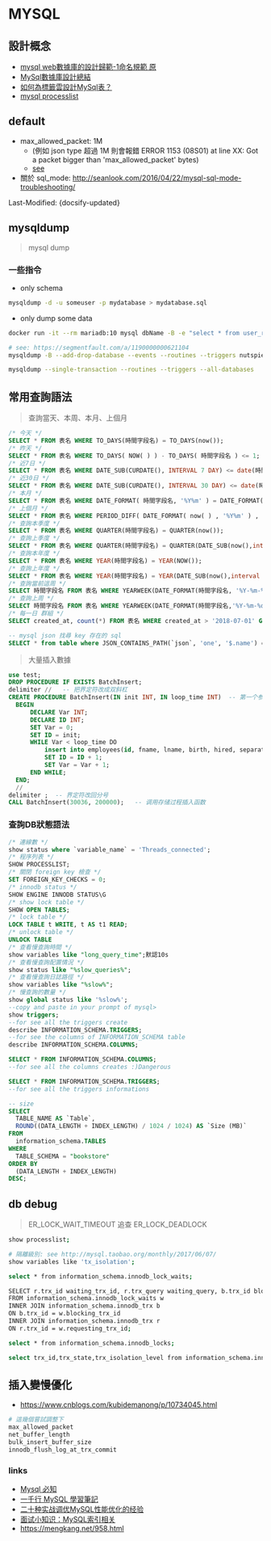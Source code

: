 # MYSQL

## 設計概念

- [mysql web數據庫的設計歸範-1命名規範 原](https://my.oschina.net/dongzerun/blog/289664)
- [MySql數據庫設計總結](https://mp.weixin.qq.com/s/oFFoVN_P3FGj7yUeRN-fpQ)
- [如何為標籤雲設計MySql表？](http://osask.cn/front/ask/view/524948)
- [mysql processlist](http://www.ywnds.com/?p=9337)

## default

- max_allowed_packet: 1M
  - (例如 json type 超過 1M 則會報錯 ERROR 1153 (08S01) at line XX: Got a packet bigger than 'max_allowed_packet' bytes)
  - [see](http://blog.xuite.net/tolarku/blog/385615135-MySQL+%E9%8C%AF%E8%AA%A4+got+a+packet+bigger+than+%27max_allowed_packet%27+bytes+mysql)
- 關於 sql_mode: http://seanlook.com/2016/04/22/mysql-sql-mode-troubleshooting/

Last-Modified: {docsify-updated}

## mysqldump

> mysql dump

### 一些指令

- only schema

```sh
mysqldump -d -u someuser -p mydatabase > mydatabase.sql
```

- only dump some data
```sh
docker run -it --rm mariadb:10 mysql dbName -B -e "select * from user_register_log" > test
```

```sh
# see: https://segmentfault.com/a/1190000000621104
mysqldump -B --add-drop-database --events --routines --triggers nutspie_prod > ./sql/test.sql

mysqldump --single-transaction --routines --triggers --all-databases
```

## 常用查詢語法

> 查詢當天、本周、本月、上個月

```sql
/* 今天 */
SELECT * FROM 表名 WHERE TO_DAYS(時間字段名) = TO_DAYS(now());
/* 昨天 */
SELECT * FROM 表名 WHERE TO_DAYS( NOW( ) ) - TO_DAYS( 時間字段名 ) <= 1;
/* 近7日 */
SELECT * FROM 表名 WHERE DATE_SUB(CURDATE(), INTERVAL 7 DAY) <= date(時間字段名);
/* 近30日 */
SELECT * FROM 表名 WHERE DATE_SUB(CURDATE(), INTERVAL 30 DAY) <= date(時間字段名);
/* 本月 */
SELECT * FROM 表名 WHERE DATE_FORMAT( 時間字段名, '%Y%m' ) = DATE_FORMAT( CURDATE( ) , '%Y%m' );
/* 上個月 */
SELECT * FROM 表名 WHERE PERIOD_DIFF( DATE_FORMAT( now( ) , '%Y%m' ) , DATE_FORMAT( 時間字段名, '%Y%m' ) ) = 1;
/* 查詢本季度 */
SELECT * FROM 表名 WHERE QUARTER(時間字段名) = QUARTER(now());
/* 查詢上季度 */
SELECT * FROM 表名 WHERE QUARTER(時間字段名) = QUARTER(DATE_SUB(now(),interval 1 QUARTER));
/* 查詢本年度 */
SELECT * FROM 表名 WHERE YEAR(時間字段名) = YEAR(NOW());
/* 查詢上年度 */
SELECT * FROM 表名 WHERE YEAR(時間字段名) = YEAR(DATE_SUB(now(),interval 1 year));
/* 查詢當前這周 */
SELECT 時間字段名 FROM 表名 WHERE YEARWEEK(DATE_FORMAT(時間字段名, '%Y-%m-%d')) = YEARWEEK(now());
/* 查詢上周 */
SELECT 時間字段名 FROM 表名 WHERE YEARWEEK(DATE_FORMAT(時間字段名,'%Y-%m-%d')) = YEARWEEK(now())-1;
/* 每一日 群組 */
SELECT created_at, count(*) FROM 表名 WHERE created_at > '2018-07-01' GROUP BY YEAR(created_at), MONTH(created_at), DAY(created_at);

-- mysql json 找尋 key 存在的 sql
SELECT * from table where JSON_CONTAINS_PATH(`json`, 'one', '$.name') = 1;
```

> 大量插入數據

```sql
use test;
DROP PROCEDURE IF EXISTS BatchInsert;
delimiter //   -- 把界定符改成双斜杠
CREATE PROCEDURE BatchInsert(IN init INT, IN loop_time INT)  -- 第一个参数为初始ID号（可自定义），第二个位生成MySQL记录个数
  BEGIN
      DECLARE Var INT;
      DECLARE ID INT;
      SET Var = 0;
      SET ID = init;
      WHILE Var < loop_time DO
          insert into employees(id, fname, lname, birth, hired, separated, job_code, store_id) values (ID, CONCAT('chen', ID), CONCAT('haixiang', ID), Now(), Now(), Now(), 1, ID);
          SET ID = ID + 1;
          SET Var = Var + 1;
      END WHILE;
  END;
  //
delimiter ;  -- 界定符改回分号
CALL BatchInsert(30036, 200000);   -- 调用存储过程插入函数
```

### 查詢DB狀態語法

```sql
/* 連線數 */
show status where `variable_name` = 'Threads_connected';
/* 程序列表 */
SHOW PROCESSLIST;
/* 關閉 foreign key 檢查 */
SET FOREIGN_KEY_CHECKS = 0;
/* innodb status */
SHOW ENGINE INNODB STATUS\G
/* show lock table */
SHOW OPEN TABLES;
/* lock table */
LOCK TABLE t WRITE, t AS t1 READ;
/* unlock table */
UNLOCK TABLE
/* 查看慢查詢時間 */  
show variables like "long_query_time";默認10s
/* 查看慢查詢配置情況 */  
show status like "%slow_queries%";
/* 查看慢查詢日誌路徑 */  
show variables like "%slow%";
/* 慢查詢的數量 */
show global status like '%slow%';
--copy and paste in your prompt of mysql>
show triggers;
--for see all the triggers create
describe INFORMATION_SCHEMA.TRIGGERS;
--for see the columns of INFORMATION_SCHEMA table
describe INFORMATION_SCHEMA.COLUMNS;

SELECT * FROM INFORMATION_SCHEMA.COLUMNS;
--for see all the columns creates :)Dangerous

SELECT * FROM INFORMATION_SCHEMA.TRIGGERS;
--for see all the triggers informations

-- size
SELECT
  TABLE_NAME AS `Table`,
  ROUND((DATA_LENGTH + INDEX_LENGTH) / 1024 / 1024) AS `Size (MB)`
FROM
  information_schema.TABLES
WHERE
  TABLE_SCHEMA = "bookstore"
ORDER BY
  (DATA_LENGTH + INDEX_LENGTH)
DESC;
```

## db debug

> ER_LOCK_WAIT_TIMEOUT 追查
> ER_LOCK_DEADLOCK

```sh
show processlist;

# 隔離級別: see http://mysql.taobao.org/monthly/2017/06/07/
show variables like 'tx_isolation';

select * from information_schema.innodb_lock_waits;

SELECT r.trx_id waiting_trx_id, r.trx_query waiting_query, b.trx_id blocking_trx_id, b.trx_query, blocking_query,b.trx_mysql_thread_id blocking_thread,b.trx_started,b.trx_wait_started
FROM information_schema.innodb_lock_waits w
INNER JOIN information_schema.innodb_trx b
ON b.trx_id = w.blocking_trx_id
INNER JOIN information_schema.innodb_trx r
ON r.trx_id = w.requesting_trx_id;

select * from information_schema.innodb_locks;

select trx_id,trx_state,trx_isolation_level from information_schema.innodb_trx;
```

## 插入變慢優化

- https://www.cnblogs.com/kubidemanong/p/10734045.html

```sh
# 這幾個嘗試調整下
max_allowed_packet
net_buffer_length
bulk_insert_buffer_size
innodb_flush_log_at_trx_commit
```

### links

- [Mysql 必知](http://blog.cjli.info/2016/02/02/MySQL-Must-Knows/)
- [一千行 MySQL 學習筆記](https://shockerli.net/post/1000-line-mysql-note/)
- [二十种实战调优MySQL性能优化的经验](https://mp.weixin.qq.com/s/tORc47YRfsmtgDQV23XiPA)
- [面试小知识：MySQL索引相关](https://mp.weixin.qq.com/s/RemJcqPIvLArmfWIhoaZ1g)
- https://mengkang.net/958.html
<!-- - [分享：详记一次MySQL千万级大表优化过程！](https://zhuanlan.zhihu.com/p/76217095) -->